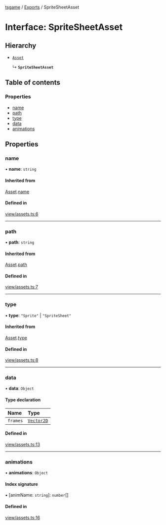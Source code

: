 [tsgame](../README.md) / [Exports](../modules.md) / SpriteSheetAsset

# Interface: SpriteSheetAsset

## Hierarchy

- [`Asset`](Asset.md)

  ↳ **`SpriteSheetAsset`**

## Table of contents

### Properties

- [name](SpriteSheetAsset.md#name)
- [path](SpriteSheetAsset.md#path)
- [type](SpriteSheetAsset.md#type)
- [data](SpriteSheetAsset.md#data)
- [animations](SpriteSheetAsset.md#animations)

## Properties

### name

• **name**: `string`

#### Inherited from

[Asset](Asset.md).[name](Asset.md#name)

#### Defined in

[view/assets.ts:6](https://github.com/ashleycheung/tsgame/blob/dbeac6a/src/view/assets.ts#L6)

___

### path

• **path**: `string`

#### Inherited from

[Asset](Asset.md).[path](Asset.md#path)

#### Defined in

[view/assets.ts:7](https://github.com/ashleycheung/tsgame/blob/dbeac6a/src/view/assets.ts#L7)

___

### type

• **type**: ``"Sprite"`` \| ``"SpriteSheet"``

#### Inherited from

[Asset](Asset.md).[type](Asset.md#type)

#### Defined in

[view/assets.ts:8](https://github.com/ashleycheung/tsgame/blob/dbeac6a/src/view/assets.ts#L8)

___

### data

• **data**: `Object`

#### Type declaration

| Name | Type |
| :------ | :------ |
| `frames` | [`Vector2D`](../classes/Vector2D.md) |

#### Defined in

[view/assets.ts:13](https://github.com/ashleycheung/tsgame/blob/dbeac6a/src/view/assets.ts#L13)

___

### animations

• **animations**: `Object`

#### Index signature

▪ [animName: `string`]: `number`[]

#### Defined in

[view/assets.ts:16](https://github.com/ashleycheung/tsgame/blob/dbeac6a/src/view/assets.ts#L16)
